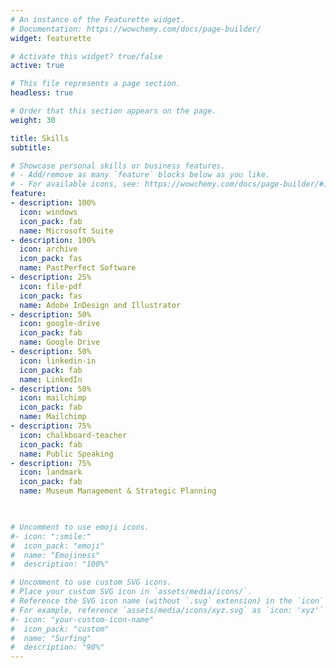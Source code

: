 ```yaml
---
# An instance of the Featurette widget.
# Documentation: https://wowchemy.com/docs/page-builder/
widget: featurette

# Activate this widget? true/false
active: true

# This file represents a page section.
headless: true

# Order that this section appears on the page.
weight: 30

title: Skills
subtitle:

# Showcase personal skills or business features.
# - Add/remove as many `feature` blocks below as you like.
# - For available icons, see: https://wowchemy.com/docs/page-builder/#icons
feature:
- description: 100%
  icon: windows
  icon_pack: fab
  name: Microsoft Suite
- description: 100%
  icon: archive
  icon_pack: fas
  name: PastPerfect Software
- description: 25%
  icon: file-pdf
  icon_pack: fas
  name: Adobe InDesign and Illustrator
- description: 50%
  icon: google-drive
  icon_pack: fab
  name: Google Drive
- description: 50%
  icon: linkedin-in
  icon_pack: fab
  name: LinkedIn
- description: 50%
  icon: mailchimp
  icon_pack: fab
  name: Mailchimp
- description: 75%
  icon: chalkboard-teacher
  icon_pack: fab
  name: Public Speaking
- description: 75%
  icon: landmark
  icon_pack: fab
  name: Museum Management & Strategic Planning


  
# Uncomment to use emoji icons.
#- icon: ":smile:"
#  icon_pack: "emoji"
#  name: "Emojiness"
#  description: "100%"  

# Uncomment to use custom SVG icons.
# Place your custom SVG icon in `assets/media/icons/`.
# Reference the SVG icon name (without `.svg` extension) in the `icon` field.
# For example, reference `assets/media/icons/xyz.svg` as `icon: 'xyz'`
#- icon: "your-custom-icon-name"
#  icon_pack: "custom"
#  name: "Surfing"
#  description: "90%"
---
```

